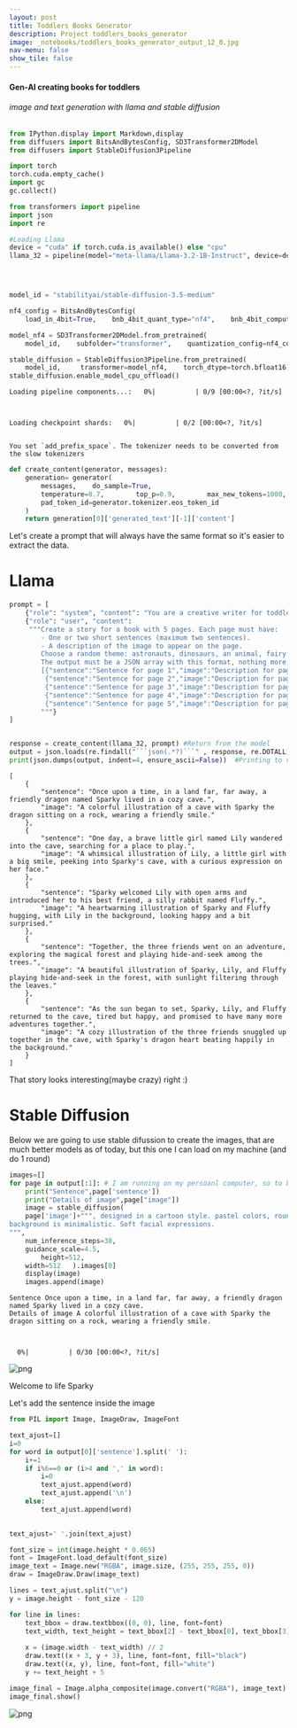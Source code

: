 ```yaml
---
layout: post
title: Toddlers Books Generator
description: Project toddlers_books_generator
image: _notebooks/toddlers_books_generator_output_12_0.jpg
nav-menu: false
show_tile: false
---
```


#### Gen-AI creating books for toddlers 
###### image and text generation with llama and stable diffusion


```python
from IPython.display import Markdown,display
from diffusers import BitsAndBytesConfig, SD3Transformer2DModel
from diffusers import StableDiffusion3Pipeline

import torch
torch.cuda.empty_cache()
import gc
gc.collect()

from transformers import pipeline
import json
import re

#Loading Llama
device = "cuda" if torch.cuda.is_available() else "cpu"
llama_32 = pipeline(model="meta-llama/Llama-3.2-1B-Instruct", device=device, torch_dtype=torch.bfloat16)




model_id = "stabilityai/stable-diffusion-3.5-medium"

nf4_config = BitsAndBytesConfig(
    load_in_4bit=True,    bnb_4bit_quant_type="nf4",    bnb_4bit_compute_dtype=torch.bfloat16)

model_nf4 = SD3Transformer2DModel.from_pretrained(
    model_id,    subfolder="transformer",    quantization_config=nf4_config,    torch_dtype=torch.bfloat16)

stable_diffusion = StableDiffusion3Pipeline.from_pretrained(
    model_id,     transformer=model_nf4,    torch_dtype=torch.bfloat16)
stable_diffusion.enable_model_cpu_offload()
```



    Loading pipeline components...:   0%|          | 0/9 [00:00<?, ?it/s]



    Loading checkpoint shards:   0%|          | 0/2 [00:00<?, ?it/s]


    You set `add_prefix_space`. The tokenizer needs to be converted from the slow tokenizers
    


```python
def create_content(generator, messages):
    generation= generator(
        messages,    do_sample=True,
        temperature=0.7,        top_p=0.9,        max_new_tokens=1000,
        pad_token_id=generator.tokenizer.eos_token_id
    )
    return generation[0]['generated_text'][-1]['content']
```

Let's create a prompt that will always have the same format so it's easier to extract the data.

# Llama


```python
prompt = [
    {"role": "system", "content": "You are a creative writer for toddlers."},
    {"role": "user", "content": 
     """Create a story for a book with 5 pages. Each page must have:
        - One or two short sentences (maximum two sentences).
        - A description of the image to appear on the page.
        Choose a random theme: astronauts, dinosaurs, an animal, fairy tales, pets or anything else, be creative.
        The output must be a JSON array with this format, nothing more, using markdown to display the json. (```json)
        [{"sentence":"Sentence for page 1","image":"Description for page 1 image"},
         {"sentence":"Sentence for page 2","image":"Description for page 2 image"},
         {"sentence":"Sentence for page 3","image":"Description for page 3 image"},
         {"sentence":"Sentence for page 4","image":"Description for page 4 image"},
         {"sentence":"Sentence for page 5","image":"Description for page 5 image"}]
        """}
]


response = create_content(llama_32, prompt) #Return from the model
output = json.loads(re.findall("```json(.*?)```" , response, re.DOTALL)[0]) #Treating to catch only the json content
print(json.dumps(output, indent=4, ensure_ascii=False))  #Printing to validate

```

    [
        {
            "sentence": "Once upon a time, in a land far, far away, a friendly dragon named Sparky lived in a cozy cave.",
            "image": "A colorful illustration of a cave with Sparky the dragon sitting on a rock, wearing a friendly smile."
        },
        {
            "sentence": "One day, a brave little girl named Lily wandered into the cave, searching for a place to play.",
            "image": "A whimsical illustration of Lily, a little girl with a big smile, peeking into Sparky's cave, with a curious expression on her face."
        },
        {
            "sentence": "Sparky welcomed Lily with open arms and introduced her to his best friend, a silly rabbit named Fluffy.",
            "image": "A heartwarming illustration of Sparky and Fluffy hugging, with Lily in the background, looking happy and a bit surprised."
        },
        {
            "sentence": "Together, the three friends went on an adventure, exploring the magical forest and playing hide-and-seek among the trees.",
            "image": "A beautiful illustration of Sparky, Lily, and Fluffy playing hide-and-seek in the forest, with sunlight filtering through the leaves."
        },
        {
            "sentence": "As the sun began to set, Sparky, Lily, and Fluffy returned to the cave, tired but happy, and promised to have many more adventures together.",
            "image": "A cozy illustration of the three friends snuggled up together in the cave, with Sparky's dragon heart beating happily in the background."
        }
    ]
    

That story looks interesting(maybe crazy) right :) 

# Stable Diffusion

Below we are going to use stable difussion to create the images, that are much better models as of today, but this one I can load on my machine (and do 1 round)


```python
images=[]
for page in output[:1]: # I am running on my persoanl computer, so to be quick just 2 pages is enough to try :)
    print("Sentence",page['sentence'])
    print("Details of image",page["image"])
    image = stable_diffusion(
    page['image']+""", designed in a cartoon style. pastel colors, rounded shapes, thick outlines, and flat shading. 
background is minimalistic. Soft facial expressions.
""",
    num_inference_steps=30,
    guidance_scale=4.5,
        height=512, 
    width=512   ).images[0]
    display(image)
    images.append(image)

```

    Sentence Once upon a time, in a land far, far away, a friendly dragon named Sparky lived in a cozy cave.
    Details of image A colorful illustration of a cave with Sparky the dragon sitting on a rock, wearing a friendly smile.
    


      0%|          | 0/30 [00:00<?, ?it/s]



    
![png](output_9_2.png)
    


Welcome to life Sparky 

Let's add the sentence inside the image


```python
from PIL import Image, ImageDraw, ImageFont 

text_ajust=[]
i=0
for word in output[0]['sentence'].split(' '):
    i+=1
    if i%6==0 or (i>4 and ',' in word):
        i=0
        text_ajust.append(word)
        text_ajust.append('\n')
    else:
        text_ajust.append(word)
    

text_ajust=' '.join(text_ajust)

font_size = int(image.height * 0.065)
font = ImageFont.load_default(font_size)
image_text = Image.new("RGBA", image.size, (255, 255, 255, 0))
draw = ImageDraw.Draw(image_text)

lines = text_ajust.split("\n")
y = image.height - font_size - 120

for line in lines:
    text_bbox = draw.textbbox((0, 0), line, font=font)
    text_width, text_height = text_bbox[2] - text_bbox[0], text_bbox[3] - text_bbox[1]
    
    x = (image.width - text_width) // 2
    draw.text((x + 3, y + 3), line, font=font, fill="black")
    draw.text((x, y), line, font=font, fill="white")   
    y += text_height + 5

image_final = Image.alpha_composite(image.convert("RGBA"), image_text)
image_final.show()
```


    
![png](output_12_0.png)
    



```python

```

